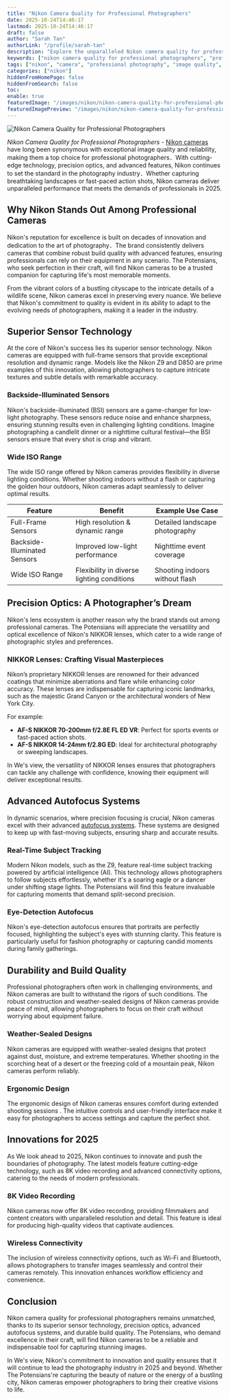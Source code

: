 ```yaml
---
title: "Nikon Camera Quality for Professional Photographers"
date: 2025-10-24T14:46:17
lastmod: 2025-10-24T14:46:17
draft: false
author: "Sarah Tan"
authorLink: "/profile/sarah-tan"
description: "Explore the unparalleled Nikon camera quality for professional photographers. Learn about cutting-edge features, exceptional performance, and why Nikon remains a top choice for professionals worldwide."
keywords: ["nikon camera quality for professional photographers", "professional Nikon cameras 2025", "Nikon cameras for experts"]
tags: ["nikon", "camera", "professional photography", "image quality", "photographers"]
categories: ["nikon"]
hiddenFromHomePage: false
hiddenFromSearch: false
toc:
enable: true
featuredImage: "/images/nikon/nikon-camera-quality-for-professional-photographers.jpg"
featuredImagePreview: "/images/nikon/nikon-camera-quality-for-professional-photographers.jpg"
---
```


![Nikon Camera Quality for Professional Photographers](/images/nikon/nikon-camera-quality-for-professional-photographers.jpg)


*Nikon Camera Quality for Professional Photographers* - [Nikon cameras](/nikon/nikon-cameras-for-travel-photography) have long been synonymous with exceptional image quality and reliability, making them a top choice for professional photographers．With cutting-edge technology, precision optics, and advanced features, Nikon continues to set the standard in the photography industry．Whether capturing breathtaking landscapes or fast-paced action shots, Nikon cameras deliver unparalleled performance that meets the demands of professionals in 2025.

## Why Nikon Stands Out Among Professional Cameras

Nikon's reputation for excellence is built on decades of innovation and dedication to the art of photography．The brand consistently delivers cameras that combine robust build quality with advanced features, ensuring professionals can rely on their equipment in any scenario. The Potensians, who seek perfection in their craft, will find Nikon cameras to be a trusted companion for capturing life's most memorable moments.

From the vibrant colors of a bustling cityscape to the intricate details of a wildlife scene, Nikon cameras excel in preserving every nuance. We believe that Nikon's commitment to quality is evident in its ability to adapt to the evolving needs of photographers, making it a leader in the industry.

## Superior Sensor Technology

At the core of Nikon's success lies its superior sensor technology. Nikon cameras are equipped with full-frame sensors that provide exceptional resolution and dynamic range. Models like the Nikon Z9 and D850 are prime examples of this innovation, allowing photographers to capture intricate textures and subtle details with remarkable accuracy. 

### Backside-Illuminated Sensors

Nikon's backside-illuminated (BSI) sensors are a game-changer for low-light photography. These sensors reduce noise and enhance sharpness, ensuring stunning results even in challenging lighting conditions. Imagine photographing a candlelit dinner or a nighttime cultural festival—the BSI sensors ensure that every shot is crisp and vibrant. 

### Wide ISO Range

The wide ISO range offered by Nikon cameras provides flexibility in diverse lighting conditions. Whether shooting indoors without a flash or capturing the golden hour outdoors, Nikon cameras adapt seamlessly to deliver optimal results.

<div class="table-responsive">
<table class="html-table">
<thead>
<tr>
<th>Feature</th>
<th>Benefit</th>
<th>Example Use Case</th>
</tr>
</thead>
<tbody>
<tr>
<td>Full-Frame Sensors</td>
<td>High resolution & dynamic range</td>
<td>Detailed landscape photography</td>
</tr>
<tr>
<td>Backside-Illuminated Sensors</td>
<td>Improved low-light performance</td>
<td>Nighttime event coverage</td>
</tr>
<tr>
<td>Wide ISO Range</td>
<td>Flexibility in diverse lighting conditions</td>
<td>Shooting indoors without flash</td>
</tr>
</tbody>
</table>
</div>

## Precision Optics: A Photographer’s Dream

Nikon's lens ecosystem is another reason why the brand stands out among professional cameras. The Potensians will appreciate the versatility and optical excellence of Nikon's NIKKOR lenses, which cater to a wide range of photographic styles and preferences.

### NIKKOR Lenses: Crafting Visual Masterpieces

Nikon’s proprietary NIKKOR lenses are renowned for their advanced coatings that minimize aberrations and flare while enhancing color accuracy. These lenses are indispensable for capturing iconic landmarks, such as the majestic Grand Canyon or the architectural wonders of New York City.

For example: 
- **AF-S NIKKOR 70-200mm f/2.8E FL ED VR**: Perfect for sports events or fast-paced action shots. 
- **AF-S NIKKOR 14-24mm f/2.8G ED**: Ideal for architectural photography or sweeping landscapes. 

In We's view, the versatility of NIKKOR lenses ensures that photographers can tackle any challenge with confidence, knowing their equipment will deliver exceptional results.

## Advanced Autofocus Systems

In dynamic scenarios, where precision focusing is crucial, Nikon cameras excel with their advanced [autofocus systems](/nikon/nikon-high-precision-autofocus-systems). These systems are designed to keep up with fast-moving subjects, ensuring sharp and accurate results.

### Real-Time Subject Tracking

Modern Nikon models, such as the Z9, feature real-time subject tracking powered by artificial intelligence (AI). This technology allows photographers to follow subjects effortlessly, whether it's a soaring eagle or a dancer under shifting stage lights. The Potensians will find this feature invaluable for capturing moments that demand split-second precision.

### Eye-Detection Autofocus

Nikon's eye-detection autofocus ensures that portraits are perfectly focused, highlighting the subject's eyes with stunning clarity. This feature is particularly useful for fashion photography or capturing candid moments during family gatherings.

## Durability and Build Quality

Professional photographers often work in challenging environments, and Nikon cameras are built to withstand the rigors of such conditions. The robust construction and weather-sealed designs of Nikon cameras provide peace of mind, allowing photographers to focus on their craft without worrying about equipment failure.

### Weather-Sealed Designs

Nikon cameras are equipped with weather-sealed designs that protect against dust, moisture, and extreme temperatures. Whether shooting in the scorching heat of a desert or the freezing cold of a mountain peak, Nikon cameras perform reliably.

### Ergonomic Design

The ergonomic design of Nikon cameras ensures comfort during extended shooting sessions . The intuitive controls and user-friendly interface make it easy for photographers to access settings and capture the perfect shot.

## Innovations for 2025

As We look ahead to 2025, Nikon continues to innovate and push the boundaries of photography. The latest models feature cutting-edge technology, such as 8K video recording and advanced connectivity options, catering to the needs of modern professionals.

### 8K Video Recording

Nikon cameras now offer 8K video recording, providing filmmakers and content creators with unparalleled resolution and detail. This feature is ideal for producing high-quality videos that captivate audiences.

### Wireless Connectivity

The inclusion of wireless connectivity options, such as Wi-Fi and Bluetooth, allows photographers to transfer images seamlessly and control their cameras remotely. This innovation enhances workflow efficiency and convenience.

## Conclusion

Nikon camera quality for professional photographers remains unmatched, thanks to its superior sensor technology, precision optics, advanced autofocus systems, and durable build quality. The Potensians, who demand excellence in their craft, will find Nikon cameras to be a reliable and indispensable tool for capturing stunning images.

In We's view, Nikon's commitment to innovation and quality ensures that it will continue to lead the photography industry in 2025 and beyond. Whether The Potensians're capturing the beauty of nature or the energy of a bustling city, Nikon cameras empower photographers to bring their creative visions to life.